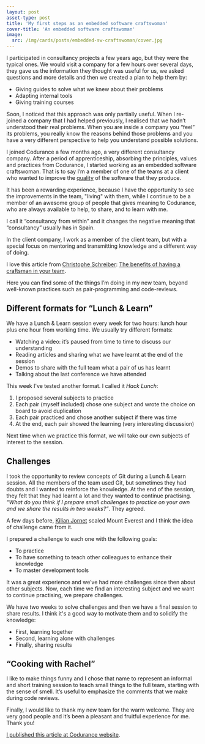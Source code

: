 ```yaml
---
layout: post
asset-type: post
title: 'My first steps as an embedded software craftswoman'
cover-title: 'An embedded software craftswoman'
image:
  src: /img/cards/posts/embedded-sw-craftswoman/cover.jpg
---
```


I participated in consultancy projects a few years ago, but they were the typical ones. We would visit a company for a few hours over several days, they gave us the information they thought was useful for us, we asked questions and more details and then we created a plan to help them by:

* Giving guides to solve what we knew about their problems
* Adapting internal tools
* Giving training courses

Soon, I noticed that this approach was only partially useful. When I re-joined a company that I had helped previously, I realised that we hadn’t understood their real problems. When you are inside a company you “feel” its problems, you really know the reasons behind those problems and you have a very different perspective to help you understand possible solutions.

I joined Codurance a few months ago, a very different consultancy company. After a period of apprenticeship, absorbing the principles, values and practices from Codurance, I started working as an embedded software craftswoman. That is to say I’m a member of one of the teams at a client who wanted to improve the <a href="/2017/07/09/P3-Quality" target="_blank">quality</a> of the software that they produce.

It has been a rewarding experience, because I have the opportunity to see the improvements in the team, "living" with them, while I continue to be a member of an awesome group of people that gives meaning to Codurance, who are always available to help, to share, and to learn with me.

I call it “consultancy from within” and it changes the negative meaning that “consultancy” usually has in Spain.

In the client company, I work as a member of the client team, but with a special focus on mentoring and transmitting knowledge and a different way of doing. 

I love this article from <a href="https://dev.to/schreiber_chris" target="_blank">Christophe Schreiber</a>: <a href="https://dev.to/schreiber_chris/the-benefits-of-having-a-craftsman-in-your-team" target="_blank">The benefits of having a craftsman in your team</a>.

Here you can find some of the things I’m doing in my new team, beyond well-known practices such as pair-programming and code-reviews.

## Different formats for “Lunch & Learn”

We have a Lunch & Learn session every week for two hours: lunch hour plus one hour from working time. We usually try different formats:

* Watching a video: it’s paused from time to time to discuss our understanding
* Reading articles and sharing what we have learnt at the end of the session
* Demos to share with the full team what a pair of us has learnt
* Talking about the last conference we have attended

This week I've tested another format. I called it *Hack Lunch*:

1. I proposed several subjects to practice
2. Each pair (myself included) chose one subject and wrote the choice on board to avoid duplication
3. Each pair practiced and chose another subject if there was time
4. At the end, each pair showed the learning (very interesting discussion)
 
Next time when we practice this format, we will take our own subjects of interest to the session.

## Challenges

I took the opportunity to review concepts of Git during a Lunch & Learn session. All the members of the team used Git, but sometimes they had doubts and I wanted to reinforce the knowledge. At the end of the session, they felt that they had learnt a lot and they wanted to continue practising. _“What do you think if I prepare small challenges to practice on your own and we share the results in two weeks?”_. They agreed.

A few days before, <a href="https://www.youtube.com/watch?v=OTlj5qxb8x0" target="_blank">Kilian Jornet</a> scaled Mount Everest and I think the idea of challenge came from it.

I prepared a challenge to each one with the following goals:

* To practice
* To have something to teach other colleagues to enhance their knowledge
* To master development tools

It was a great experience and we’ve had more challenges since then about other subjects. Now, each time we find an interesting subject and we want to continue practising, we prepare challenges. 

We have two weeks to solve challenges and then we have a final session to share results. I think it's a good way to motivate them and to solidify the knowledge: 

* First, learning together
* Second, learning alone with challenges
* Finally, sharing results

## “Cooking with Rachel”

I like to make things funny and I chose that name to represent an informal and short training session to teach small things to the full team, starting with the sense of smell. It’s useful to emphasize the comments that we make during code reviews.

Finally, I would like to thank my new team for the warm welcome. They are very good people and it’s been a pleasant and fruitful experience for me. Thank you!

<a href="https://codurance.com/2017/08/20/my-first-steps-as-an-embedded-sw-craftswoman" target="_blank">I published this article at Codurance website</a>.
